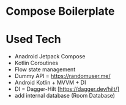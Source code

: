 # Compose Boilerplate
# Used Tech
* Anadroid Jetpack Compose
* Kotlin Coroutines
* Flow state management
* Dummy API = https://randomuser.me/
* Android Kotlin + MVVM + DI
* DI = Dagger-Hilt [https://dagger.dev/hilt/]
* add internal database (Room Database)
